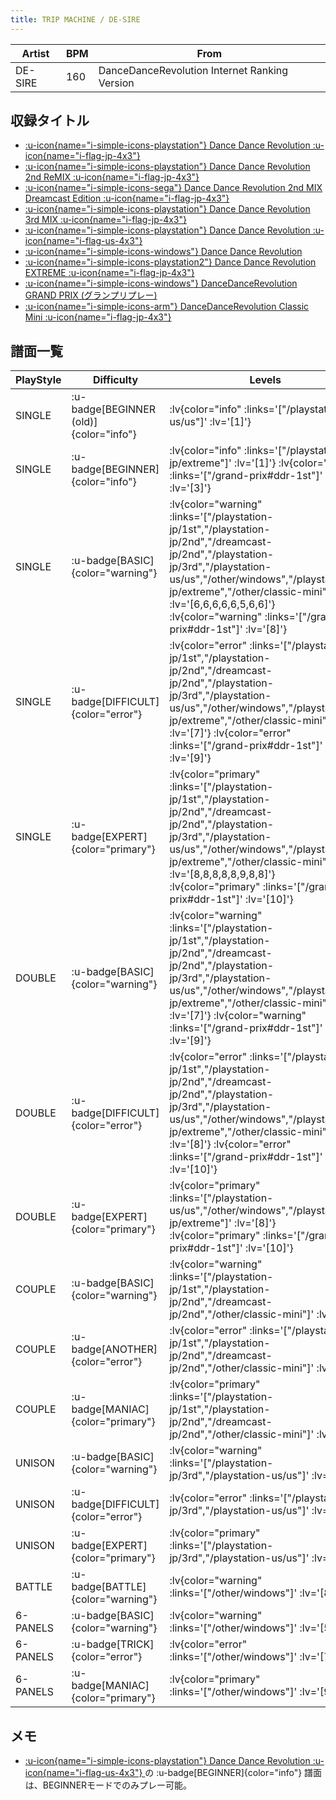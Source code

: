 ```yaml
---
title: TRIP MACHINE / DE-SIRE
---
```


|Artist|BPM|From|
|------|---|----|
|DE-SIRE|160|DanceDanceRevolution Internet Ranking Version|

## 収録タイトル

- [ :u-icon{name="i-simple-icons-playstation"} Dance Dance Revolution :u-icon{name="i-flag-jp-4x3"} ](/playstation-jp/1st)
- [ :u-icon{name="i-simple-icons-playstation"} Dance Dance Revolution 2nd ReMIX :u-icon{name="i-flag-jp-4x3"} ](/playstation-jp/2nd)
- [ :u-icon{name="i-simple-icons-sega"} Dance Dance Revolution 2nd MIX Dreamcast Edition :u-icon{name="i-flag-jp-4x3"} ](/dreamcast-jp/2nd)
- [ :u-icon{name="i-simple-icons-playstation"} Dance Dance Revolution 3rd MIX :u-icon{name="i-flag-jp-4x3"} ](/playstation-jp/3rd)
- [ :u-icon{name="i-simple-icons-playstation"} Dance Dance Revolution :u-icon{name="i-flag-us-4x3"} ](/playstation-us/us)
- [ :u-icon{name="i-simple-icons-windows"} Dance Dance Revolution](/other/windows)
- [ :u-icon{name="i-simple-icons-playstation2"} Dance Dance Revolution EXTREME :u-icon{name="i-flag-jp-4x3"} ](/playstation2-jp/extreme)
- [ :u-icon{name="i-simple-icons-windows"} DanceDanceRevolution GRAND PRIX (グランプリプレー)](/grand-prix#ddr-1st)
- [ :u-icon{name="i-simple-icons-arm"} DanceDanceRevolution Classic Mini :u-icon{name="i-flag-jp-4x3"} ](/other/classic-mini)

## 譜面一覧

|PlayStyle|Difficulty|Levels|Notes|Movie|
|---------|----------|------|-----|-----|
|SINGLE| :u-badge[BEGINNER (old)]{color="info"} | :lv{color="info" :links='["/playstation-us/us"]' :lv='[1]'}  |93/0||
|SINGLE| :u-badge[BEGINNER]{color="info"} | :lv{color="info" :links='["/playstation2-jp/extreme"]' :lv='[1]'}  :lv{color="info" :links='["/grand-prix#ddr-1st"]' :lv='[3]'} |95/0||
|SINGLE| :u-badge[BASIC]{color="warning"} | :lv{color="warning" :links='["/playstation-jp/1st","/playstation-jp/2nd","/dreamcast-jp/2nd","/playstation-jp/3rd","/playstation-us/us","/other/windows","/playstation2-jp/extreme","/other/classic-mini"]' :lv='[6,6,6,6,6,5,6,6]'}  :lv{color="warning" :links='["/grand-prix#ddr-1st"]' :lv='[8]'} |191/0||
|SINGLE| :u-badge[DIFFICULT]{color="error"} | :lv{color="error" :links='["/playstation-jp/1st","/playstation-jp/2nd","/dreamcast-jp/2nd","/playstation-jp/3rd","/playstation-us/us","/other/windows","/playstation2-jp/extreme","/other/classic-mini"]' :lv='[7]'}  :lv{color="error" :links='["/grand-prix#ddr-1st"]' :lv='[9]'} |211/0||
|SINGLE| :u-badge[EXPERT]{color="primary"} | :lv{color="primary" :links='["/playstation-jp/1st","/playstation-jp/2nd","/dreamcast-jp/2nd","/playstation-jp/3rd","/playstation-us/us","/other/windows","/playstation2-jp/extreme","/other/classic-mini"]' :lv='[8,8,8,8,8,9,8,8]'}  :lv{color="primary" :links='["/grand-prix#ddr-1st"]' :lv='[10]'} |230/0||
|DOUBLE| :u-badge[BASIC]{color="warning"} | :lv{color="warning" :links='["/playstation-jp/1st","/playstation-jp/2nd","/dreamcast-jp/2nd","/playstation-jp/3rd","/playstation-us/us","/other/windows","/playstation2-jp/extreme","/other/classic-mini"]' :lv='[7]'}  :lv{color="warning" :links='["/grand-prix#ddr-1st"]' :lv='[9]'} |201/0||
|DOUBLE| :u-badge[DIFFICULT]{color="error"} | :lv{color="error" :links='["/playstation-jp/1st","/playstation-jp/2nd","/dreamcast-jp/2nd","/playstation-jp/3rd","/playstation-us/us","/other/windows","/playstation2-jp/extreme","/other/classic-mini"]' :lv='[8]'}  :lv{color="error" :links='["/grand-prix#ddr-1st"]' :lv='[10]'} |215/0||
|DOUBLE| :u-badge[EXPERT]{color="primary"} | :lv{color="primary" :links='["/playstation-us/us","/other/windows","/playstation2-jp/extreme"]' :lv='[8]'}  :lv{color="primary" :links='["/grand-prix#ddr-1st"]' :lv='[10]'} |264/0||
|COUPLE| :u-badge[BASIC]{color="warning"} | :lv{color="warning" :links='["/playstation-jp/1st","/playstation-jp/2nd","/dreamcast-jp/2nd","/other/classic-mini"]' :lv='[6]'} |178/0||
|COUPLE| :u-badge[ANOTHER]{color="error"} | :lv{color="error" :links='["/playstation-jp/1st","/playstation-jp/2nd","/dreamcast-jp/2nd","/other/classic-mini"]' :lv='[7]'} |187/0||
|COUPLE| :u-badge[MANIAC]{color="primary"} | :lv{color="primary" :links='["/playstation-jp/1st","/playstation-jp/2nd","/dreamcast-jp/2nd","/other/classic-mini"]' :lv='[8]'} |201/0||
|UNISON| :u-badge[BASIC]{color="warning"} | :lv{color="warning" :links='["/playstation-jp/3rd","/playstation-us/us"]' :lv='[6]'} |||
|UNISON| :u-badge[DIFFICULT]{color="error"} | :lv{color="error" :links='["/playstation-jp/3rd","/playstation-us/us"]' :lv='[7]'} |||
|UNISON| :u-badge[EXPERT]{color="primary"} | :lv{color="primary" :links='["/playstation-jp/3rd","/playstation-us/us"]' :lv='[8]'} |||
|BATTLE| :u-badge[BATTLE]{color="warning"} | :lv{color="warning" :links='["/other/windows"]' :lv='[8]'} |||
|6-PANELS| :u-badge[BASIC]{color="warning"} | :lv{color="warning" :links='["/other/windows"]' :lv='[5]'} |191/0||
|6-PANELS| :u-badge[TRICK]{color="error"} | :lv{color="error" :links='["/other/windows"]' :lv='[7]'} |211/0||
|6-PANELS| :u-badge[MANIAC]{color="primary"} | :lv{color="primary" :links='["/other/windows"]' :lv='[9]'} |230/0||

## メモ

- [ :u-icon{name="i-simple-icons-playstation"} Dance Dance Revolution :u-icon{name="i-flag-us-4x3"} ](/playstation-us/us)の :u-badge[BEGINNER]{color="info"} 譜面は、BEGINNERモードでのみプレー可能。
